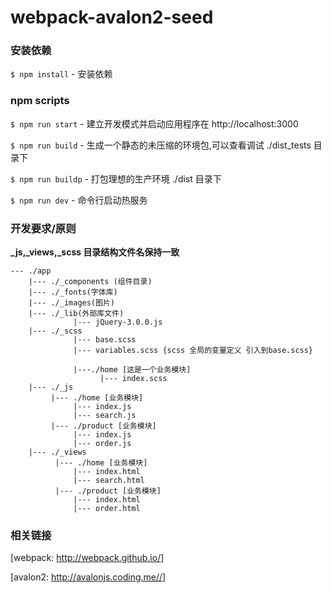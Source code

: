# webpack-avalon2-seed #



### 安装依赖

`$ npm install` - 安装依赖

### npm scripts

`$ npm run start` - 建立开发模式并启动应用程序在 http://localhost:3000

`$ npm run build` - 生成一个静态的未压缩的环境包,可以查看调试 ./dist_tests 目录下

`$ npm run buildp` - 打包理想的生产环境 ./dist 目录下

`$ npm run dev` - 命令行启动热服务


### 开发要求/原则

**_js,_views,_scss 目录结构文件名保持一致**

```
--- ./app
    |--- ./_components (组件目录)
    |--- ./_fonts(字体库)
    |--- ./_images(图片)
    |--- ./_lib(外部库文件)
              |--- jQuery-3.0.0.js
    |--- ./_scss
              |--- base.scss
              |--- variables.scss {scss 全局的变量定义 引入到base.scss}

              |---./home [这是一个业务模块]
                    |--- index.scss
    |--- ./_js
         |--- ./home [业务模块]
              |--- index.js
              |--- search.js
         |--- ./product [业务模块]
              |--- index.js
              |--- order.js
    |--- ./_views
          |--- ./home [业务模块]
              |--- index.html
              |--- search.html
          |--- ./product [业务模块]
              |--- index.html
              |--- order.html
```

### 相关链接
[webpack: <http://webpack.github.io/>]

[avalon2: <http://avalonjs.coding.me//>]